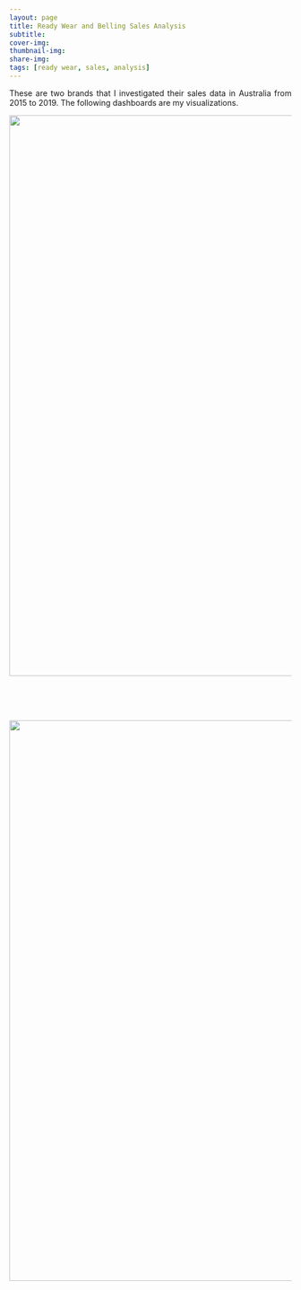 ```yaml
---
layout: page
title: Ready Wear and Belling Sales Analysis 
subtitle: 
cover-img: 
thumbnail-img: 
share-img: 
tags: [ready wear, sales, analysis]
---
```


<p align='justify'>
These are two brands that I investigated their sales data in Australia from 2015 to 2019. The following dashboards are my visualizations. 
</p>

<p align="center">
<img src="https://raw.githubusercontent.com/M-Memaran/home/master/assets/img/portfolio-img/ready_wear&belling_sales_pbi/ready_wear&belling_sales_pbi.jpg" width="1000">
</p>
<br> 
<br>
<br>
<p align="center">
<img src="https://raw.githubusercontent.com/M-Memaran/home/master/assets/img/portfolio-img/ready_wear&belling_sales_pbi/ready_wear&belling_sales_pbi_02.jpg" width="1000">
</p>

